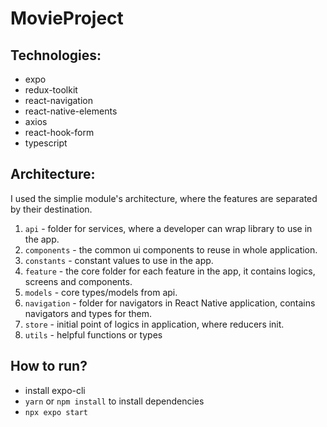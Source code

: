 # MovieProject

## Technologies:
 - expo
 - redux-toolkit
 - react-navigation
 - react-native-elements
 - axios
 - react-hook-form
 - typescript

## Architecture:

I used the simplie module's architecture, where the features are separated by their destination.

1. `api` - folder for services, where a developer can wrap library to use in the app.
2. `components` - the common ui components to reuse in whole application.
3. `constants` - constant values to use in the app.
4. `feature` - the core folder for each feature in the app, it contains logics, screens and components.
5. `models` - core types/models from api.
6. `navigation` - folder for navigators in React Native application, contains navigators and types for them.
7. `store` - initial point of logics in application, where reducers init.
8. `utils` - helpful functions or types


## How to run?

- install expo-cli
- `yarn` or `npm install` to install dependencies
- `npx expo start`